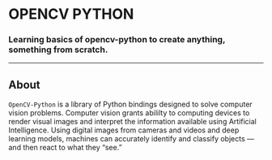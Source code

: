 # OPENCV PYTHON 
### Learning basics of opencv-python to create anything, something from scratch.
-------

## About
`OpenCV-Python` is a library of Python bindings designed to solve computer vision problems. Computer vision grants abililty to computing devices to render visual images and interpret the information available using Artificial Intelligence. Using digital images from cameras and videos and deep learning models, machines can accurately identify and classify objects — and then react to what they “see.” 
